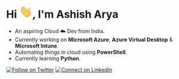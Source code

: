 # Hi <a href="Hi"><img src="https://raw.githubusercontent.com/ashisharya65/ashisharya65/main/Hi.gif" height="35" width="35" ></a>, I'm Ashish Arya

- An aspiring Cloud ☁️ Dev from India.
- Currently working on <b>Microsoft Azure</b>, <b>Azure Virtual Desktop</b> & <b>Microsoft Intune</b>.
- Automating things in cloud using <b>PowerShell</b>.
- Currently learning <b>Python</b>.
  
[![Follow on Twitter](https://img.shields.io/badge/Follow-%231DA1F2?style=for-the-badge&logo=twitter&logoColor=white)](https://twitter.com/ashisharya65)
[![Connect on LinkedIn](https://img.shields.io/badge/connect-%230077B5.svg?&style=for-the-badge&logo=linkedin)](https://www.linkedin.com/in/ashisharya65/)
